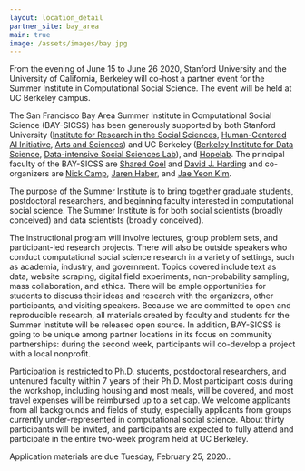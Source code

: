 ```yaml
---
layout: location_detail
partner_site: bay_area
main: true
image: /assets/images/bay.jpg
---
```


From the evening of June 15 to June 26 2020, Stanford University and the University of California, Berkeley will co-host a partner event for the Summer Institute in Computational Social Science. The event will be held at UC Berkeley campus. 

The San Francisco Bay Area Summer Institute in Computational Social Science (BAY-SICSS) has been generously supported by both Stanford University ([Institute for Research in the Social Sciences](https://iriss.stanford.edu/), [Human-Centered AI Initiative](https://hai.stanford.edu/), [Arts and Sciences](https://exploredegrees.stanford.edu/schoolofhumanitiesandsciences/)) and UC Berkeley ([Berkeley Institute for Data Science](https://bids.berkeley.edu/), [Data-intensive Social Sciences Lab](https://dlab.berkeley.edu/)), and [Hopelab](https://hopelab.org/). The principal faculty of the BAY-SICSS are [Shared Goel](https://5harad.com/) and [David J. Harding](https://sociology.berkeley.edu/faculty/david-j-harding) and co-organizers are [Nick Camp](https://ncamp.people.stanford.edu/), [Jaren Haber](https://www.jarenhaber.com/), and [Jae Yeon Kim](https://jaeyk.github.io/).

The purpose of the Summer Institute is to bring together graduate students, postdoctoral researchers, and beginning faculty interested in computational social science. The Summer Institute is for both social scientists (broadly conceived) and data scientists (broadly conceived). 

The instructional program will involve lectures, group problem sets, and participant-led research projects. There will also be outside speakers who conduct computational social science research in a variety of settings, such as academia, industry, and government. Topics covered include text as data, website scraping, digital field experiments, non-probability sampling, mass collaboration, and ethics. There will be ample opportunities for students to discuss their ideas and research with the organizers, other participants, and visiting speakers. Because we are committed to open and reproducible research, all materials created by faculty and students for the Summer Institute will be released open source. In addition, BAY-SICSS is going to be unique among partner locations in its focus on community partnerships: during the second week, participants will co-develop a project with a local nonprofit.

Participation is restricted to Ph.D. students, postdoctoral researchers, and untenured faculty within 7 years of their Ph.D. Most participant costs during the workshop, including housing and most meals, will be covered, and most travel expenses will be reimbursed up to a set cap. We welcome applicants from all backgrounds and fields of study, especially applicants from groups currently under-represented in computational social science. About thirty participants will be invited, and participants are expected to fully attend and participate in the entire two-week program held at UC Berkeley.

Application materials are due Tuesday, February 25, 2020..
